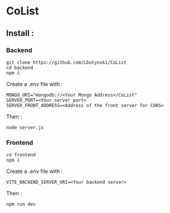 # CoList
## Install :
### Backend
```
git clone https://github.com/Lbutynski/CoList
cd backend
npm i
```
Create a .env file with :
```
MONGO_URI="mongodb://<Your Mongo Address>/CoList"
SERVER_PORT=<Your server port>
SERVER_FRONT_ADDRESS=<Address of the front server for CORS>
```
Then :
```
node server.js
```
### Frontend
```
cd frontend
npm i
```
Create a .env file with : 
```
VITE_BACKEND_SERVER_URI=<Your backend server>
```
Then :
```
npm run dev
```
